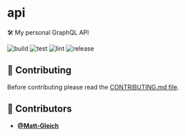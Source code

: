 <!-- DO NOT REMOVE - contributor_list:data:start:["Matt-Gleich"]:end -->

# api

🛠  My personal GraphQL API

![build](https://github.com/Matt-Gleich/api/workflows/build/badge.svg)
![test](https://github.com/Matt-Gleich/api/workflows/test/badge.svg)
![lint](https://github.com/Matt-Gleich/api/workflows/lint/badge.svg)
![release](https://github.com/Matt-Gleich/api/workflows/release/badge.svg)

## 🙌 Contributing

Before contributing please read the [CONTRIBUTING.md file](https://github.com/Matt-Gleich/api/blob/master/CONTRIBUTING.md).

<!-- DO NOT REMOVE - contributor_list:start -->
## 👥 Contributors


- **[@Matt-Gleich](https://github.com/Matt-Gleich)**

<!-- DO NOT REMOVE - contributor_list:end -->
